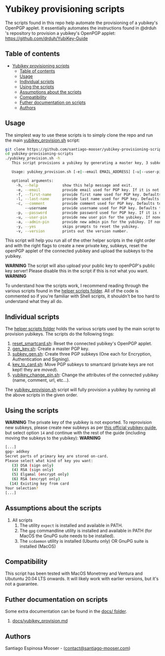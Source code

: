 
# Yubikey provisioning scripts

The scripts found in this repo help automate the provisioning of a yubikey's OpenPGP applet. It essentially automates the instructions found in @drduh 's repository to provision a yubikey's OpenPGP applet: https://github.com/drduh/YubiKey-Guide

## Table of contents

- [Yubikey provisioning scripts](#yubikey-provisioning-scripts)
  - [Table of contents](#table-of-contents)
  - [Usage](#usage)
  - [Individual scripts](#individual-scripts)
  - [Using the scripts](#using-the-scripts)
  - [Assumptions about the scripts](#assumptions-about-the-scripts)
  - [Compatibility](#compatibility)
  - [Futher documentation on scripts](#futher-documentation-on-scripts)
  - [Authors](#authors)

## Usage

The simplest way to use these scripts is to simply clone the repo and run the main [yubikey_provision.sh](./yubikey_provision.sh) script:

```bash
git clone https://github.com/santiago-mooser/yubikey-provisioning-scripts.git
cd yubikey-provisioning-scripts
./yubikey_provision.sh -h
   This script provisions a yubikey by generating a master key, 3 subkeys and moving the subkeys to the yubikey. Please read the documentation for more information.

   Usage: yubikey_provision.sh [-e|--email EMAIL_ADDRESS] [-u|--user-pin USER_PIN] [-a|--admin-pin ADMIN_PIN] [-y|--yes]

   optional arguments:
     -h, --help           show this help message and exit.
     -e, --email          provide email used for PGP key. If it is not provided, the user is prompted for an email.
     -f, --first-name     provide first name used for PGP key. Defaults to an empty string.
     -l, --last-name      provide last name used for PGP key. Defaults to an empty string.
     -c, --comment        provide comment used for PGP key. Defaults to an empty string.
         --username       provide username used for PGP key. Defaults to an empty string.
     -p, --password       provide password used for PGP key. If it is not provided, a random one is generated.
     -u, --user-pin       provide new user pin for the yubikey. If none is provided, a random one is generated.
     -a, --admin-pin      provide new admin pin for the yubikey. If none is provided, a random one is generated.
     -y, --yes            skips prompts to reset the yubikey.
     -v, --version        prints out the version number.
```

This script will help you run all of the other helper scripts in the right order and with the right flags to create a new private key, subkeys, reset the openPGP applet of the connected yubikey and upload the subkeys to the yubikey.

**WARNING**
The script will also upload your public key to openPGP's public key server! Please disable this in the script if this is not what you want.
**WARNING**

To understand how the scripts work, I recommend reading through the various scripts found in the [helper scripts folder](./helper_scripts/). All of the code is commented so if you're familiar with Shell scripts, it shouldn't be too hard to understand what they all do.

## Individual scripts

The [helper scripts folder](./helper_scripts/) holds the various scripts used by the main script to provision yubikeys. The scripts do the following tings:

1. [reset_smartcard.sh](./helper_scripts/reset_smartcard.sh): Reset the connected yubikey's OpenPGP applet.
2. [gen_key.sh](./helper_scripts/gen_key.sh): Create a master PGP key.
3. [subkey_gen.sh](./helper_scripts/subkey_gen.sh): Create three PGP subkeys (One each for Encryption, Authentication and Signing).
4. [key_to_card.sh](./helper_scripts/key_to_card.sh): Move PGP subkeys to smartcard (private keys are not kept! they are *moved*).
5. [yubikey_change_pin.sh](./helper_scripts/yubikey_change_pin.sh): Change the attributes of the connected yubikey (name, comment, url, etc...).

The [yubikey_provision.sh](./yubikey_provision.sh) script will fully provision a yubikey by running all the above scripts in the given order.

## Using the scripts

**WARNING**
The private key of the yubikey is not exported. To reprovision new subkeys, please create new subkeys as per [this official yubikey guide](https://github.com/drduh/YubiKey-Guide#sub-keys), but select option `14` and continue with the rest of the guide (including moving the subkeys to the yubikey):
**WARNING**

```bash
[...]
gpg> addkey
Secret parts of primary key are stored on-card.
Please select what kind of key you want:
   (3) DSA (sign only)
   (4) RSA (sign only)
   (5) Elgamal (encrypt only)
   (6) RSA (encrypt only)
  (14) Existing key from card
Your selection?
[...]
```

## Assumptions about the scripts

1. All scripts
   1. The utility `expect` is installed and available in PATH.
   2. The `gpg` commandline utility is installed and available in PATH (for MacOS the GnuPG suite needs to be installed).
   3. The `scdaemon` utility is installed (Ubuntu only) OR GnuPG suite is installed (MacOS)

## Compatibility

This script has been tested with MacOS Monetrrey and Ventura and Ubutuntu 20.04 LTS onwards. It will likely work with earlier versions, but it's not a guarantee.

## Futher documentation on scripts

Some extra documentation can be found in the [docs/ folder](./docs/).

1. [docs/yubikey_provision.md](./docs/yubikey_provision.md)

## Authors

Santiago Espinosa Mooser - (contact@santiago-mooser.com)
